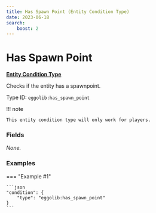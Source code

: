 ```yaml
---
title: Has Spawn Point (Entity Condition Type)
date: 2023-06-18
search:
    boost: 2
---
```


#   Has Spawn Point

[**Entity Condition Type**][1]

Checks if the entity has a spawnpoint.

Type ID: `eggolib:has_spawn_point`


!!! note

    This entity condition type will only work for players.


### Fields

*None.*


### Examples

=== "Example #1"

    ```json
    "condition": {
        "type": "eggolib:has_spawn_point"
    }
    ```



[1]: ../entity_condition_types.md
